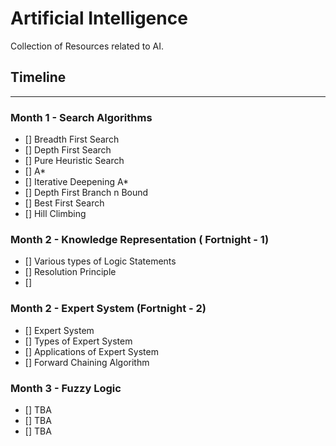 # Artificial Intelligence
Collection of Resources related to AI.

## Timeline
---

### Month 1 - Search Algorithms
- [] Breadth First Search
- [] Depth First Search
- [] Pure Heuristic Search
- [] A*
- [] Iterative Deepening A*
- [] Depth First Branch n Bound
- [] Best First Search
- [] Hill Climbing

### Month 2 - Knowledge Representation ( Fortnight - 1)
- [] Various types of Logic Statements
- [] Resolution Principle
- [] 

### Month 2 - Expert System (Fortnight - 2)
- [] Expert System
- [] Types of Expert System
- [] Applications of Expert System
- [] Forward Chaining Algorithm

### Month 3 - Fuzzy Logic
- [] TBA
- [] TBA
- [] TBA
